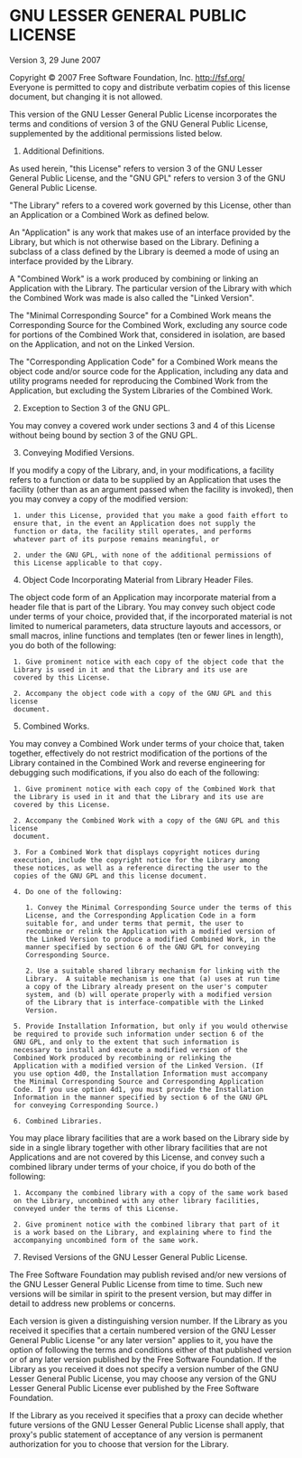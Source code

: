 GNU LESSER GENERAL PUBLIC LICENSE
=================================

Version 3, 29 June 2007

Copyright © 2007 Free Software Foundation, Inc. <http://fsf.org/>  
Everyone is permitted to copy and distribute verbatim copies
 of this license document, but changing it is not allowed.


  This version of the GNU Lesser General Public License incorporates
the terms and conditions of version 3 of the GNU General Public
License, supplemented by the additional permissions listed below.

  1. Additional Definitions. 

  As used herein, "this License" refers to version 3 of the GNU Lesser
General Public License, and the "GNU GPL" refers to version 3 of the GNU
General Public License.

  "The Library" refers to a covered work governed by this License,
other than an Application or a Combined Work as defined below.

  An "Application" is any work that makes use of an interface provided
by the Library, but which is not otherwise based on the Library.
Defining a subclass of a class defined by the Library is deemed a mode
of using an interface provided by the Library.

  A "Combined Work" is a work produced by combining or linking an
Application with the Library.  The particular version of the Library
with which the Combined Work was made is also called the "Linked
Version".

  The "Minimal Corresponding Source" for a Combined Work means the
Corresponding Source for the Combined Work, excluding any source code
for portions of the Combined Work that, considered in isolation, are
based on the Application, and not on the Linked Version.

  The "Corresponding Application Code" for a Combined Work means the
object code and/or source code for the Application, including any data
and utility programs needed for reproducing the Combined Work from the
Application, but excluding the System Libraries of the Combined Work.

  2. Exception to Section 3 of the GNU GPL.

  You may convey a covered work under sections 3 and 4 of this License
without being bound by section 3 of the GNU GPL.

  3. Conveying Modified Versions.

  If you modify a copy of the Library, and, in your modifications, a
facility refers to a function or data to be supplied by an Application
that uses the facility (other than as an argument passed when the
facility is invoked), then you may convey a copy of the modified
version:

     1. under this License, provided that you make a good faith effort to
     ensure that, in the event an Application does not supply the
     function or data, the facility still operates, and performs
     whatever part of its purpose remains meaningful, or

     2. under the GNU GPL, with none of the additional permissions of
     this License applicable to that copy.

  4. Object Code Incorporating Material from Library Header Files.

  The object code form of an Application may incorporate material from
a header file that is part of the Library.  You may convey such object
code under terms of your choice, provided that, if the incorporated
material is not limited to numerical parameters, data structure
layouts and accessors, or small macros, inline functions and templates
(ten or fewer lines in length), you do both of the following:

     1. Give prominent notice with each copy of the object code that the
     Library is used in it and that the Library and its use are
     covered by this License.

     2. Accompany the object code with a copy of the GNU GPL and this license
     document.

  5. Combined Works.

  You may convey a Combined Work under terms of your choice that,
taken together, effectively do not restrict modification of the
portions of the Library contained in the Combined Work and reverse
engineering for debugging such modifications, if you also do each of
the following:

     1. Give prominent notice with each copy of the Combined Work that
     the Library is used in it and that the Library and its use are
     covered by this License.

     2. Accompany the Combined Work with a copy of the GNU GPL and this license
     document.

     3. For a Combined Work that displays copyright notices during
     execution, include the copyright notice for the Library among
     these notices, as well as a reference directing the user to the
     copies of the GNU GPL and this license document.

     4. Do one of the following:

        1. Convey the Minimal Corresponding Source under the terms of this
        License, and the Corresponding Application Code in a form
        suitable for, and under terms that permit, the user to
        recombine or relink the Application with a modified version of
        the Linked Version to produce a modified Combined Work, in the
        manner specified by section 6 of the GNU GPL for conveying
        Corresponding Source.

        2. Use a suitable shared library mechanism for linking with the
        Library.  A suitable mechanism is one that (a) uses at run time
        a copy of the Library already present on the user's computer
        system, and (b) will operate properly with a modified version
        of the Library that is interface-compatible with the Linked
        Version. 

     5. Provide Installation Information, but only if you would otherwise
     be required to provide such information under section 6 of the
     GNU GPL, and only to the extent that such information is
     necessary to install and execute a modified version of the
     Combined Work produced by recombining or relinking the
     Application with a modified version of the Linked Version. (If
     you use option 4d0, the Installation Information must accompany
     the Minimal Corresponding Source and Corresponding Application
     Code. If you use option 4d1, you must provide the Installation
     Information in the manner specified by section 6 of the GNU GPL
     for conveying Corresponding Source.)

     6. Combined Libraries.

  You may place library facilities that are a work based on the
Library side by side in a single library together with other library
facilities that are not Applications and are not covered by this
License, and convey such a combined library under terms of your
choice, if you do both of the following:

     1. Accompany the combined library with a copy of the same work based
     on the Library, uncombined with any other library facilities,
     conveyed under the terms of this License.

     2. Give prominent notice with the combined library that part of it
     is a work based on the Library, and explaining where to find the
     accompanying uncombined form of the same work.

  7. Revised Versions of the GNU Lesser General Public License.

  The Free Software Foundation may publish revised and/or new versions
of the GNU Lesser General Public License from time to time. Such new
versions will be similar in spirit to the present version, but may
differ in detail to address new problems or concerns.

  Each version is given a distinguishing version number. If the
Library as you received it specifies that a certain numbered version
of the GNU Lesser General Public License "or any later version"
applies to it, you have the option of following the terms and
conditions either of that published version or of any later version
published by the Free Software Foundation. If the Library as you
received it does not specify a version number of the GNU Lesser
General Public License, you may choose any version of the GNU Lesser
General Public License ever published by the Free Software Foundation.

  If the Library as you received it specifies that a proxy can decide
whether future versions of the GNU Lesser General Public License shall
apply, that proxy's public statement of acceptance of any version is
permanent authorization for you to choose that version for the
Library.
